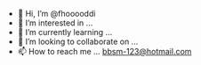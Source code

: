 - 👋 Hi, I’m @fhooooddi
- 👀 I’m interested in ...
- 🌱 I’m currently learning ...
- 💞️ I’m looking to collaborate on ...
- 📫 How to reach me ...
bbsm-123@hotmail.com

<!---
fhooooddi/fhooooddi is a ✨ special ✨ repository because its `README.md` (this file) appears on your GitHub profile.
You can click the Preview link to take a look at your changes.
--->
